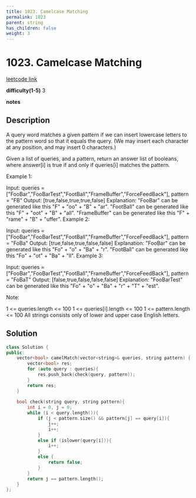 ```yaml
---
title: 1023. Camelcase Matching
permalink: 1023
parent: string
has_children: false
weight: 3
---
```

# 1023. Camelcase Matching
[leetcode link](https://leetcode.com/problems/camelcase-matching/)

**difficulty(1-5)** 
3

**notes**   


## Description
A query word matches a given pattern if we can insert lowercase letters to the pattern word so that it equals the query. (We may insert each character at any position, and may insert 0 characters.)

Given a list of queries, and a pattern, return an answer list of booleans, where answer[i] is true if and only if queries[i] matches the pattern.

 

Example 1:

Input: queries = ["FooBar","FooBarTest","FootBall","FrameBuffer","ForceFeedBack"], pattern = "FB"
Output: [true,false,true,true,false]
Explanation: 
"FooBar" can be generated like this "F" + "oo" + "B" + "ar".
"FootBall" can be generated like this "F" + "oot" + "B" + "all".
"FrameBuffer" can be generated like this "F" + "rame" + "B" + "uffer".
Example 2:

Input: queries = ["FooBar","FooBarTest","FootBall","FrameBuffer","ForceFeedBack"], pattern = "FoBa"
Output: [true,false,true,false,false]
Explanation: 
"FooBar" can be generated like this "Fo" + "o" + "Ba" + "r".
"FootBall" can be generated like this "Fo" + "ot" + "Ba" + "ll".
Example 3:

Input: queries = ["FooBar","FooBarTest","FootBall","FrameBuffer","ForceFeedBack"], pattern = "FoBaT"
Output: [false,true,false,false,false]
Explanation: 
"FooBarTest" can be generated like this "Fo" + "o" + "Ba" + "r" + "T" + "est".
 

Note:

1 <= queries.length <= 100
1 <= queries[i].length <= 100
1 <= pattern.length <= 100
All strings consists only of lower and upper case English letters.

## Solution

```c++
class Solution {
public:
    vector<bool> camelMatch(vector<string>& queries, string pattern) {
        vector<bool> res;
        for (auto query : queries){
            res.push_back(check(query, pattern));
        }
        return res;
    }
    
    bool check(string query, string pattern){
        int i = 0, j = 0;
        while (i < query.length()){
            if (j < pattern.size() && pattern[j] == query[i]){
                j++;
                i++;
            }
            else if (islower(query[i])){
                i++;
            }
            else {
                return false;
            }
        }
        return j == pattern.length();
    }
};

```

<!-- 
Default label
{: .label }

Blue label
{: .label .label-blue }

Stable
{: .label .label-green }

New release
{: .label .label-purple }

Coming soon
{: .label .label-yellow }

Deprecated
{: .label .label-red } -->
